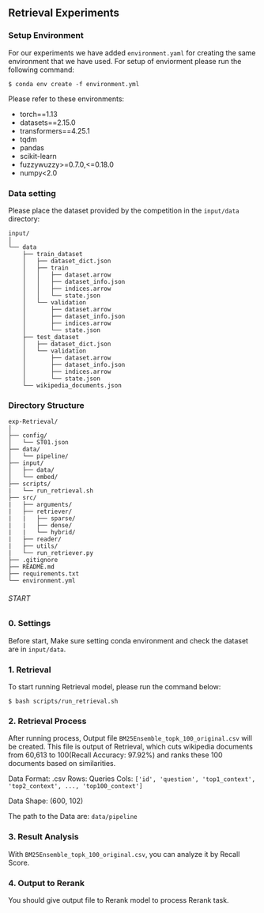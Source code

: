 ## Retrieval Experiments


### Setup Environment
For our experiments we have added `environment.yaml` for creating the same environment that we have used. For setup of enviorment please run the following command:

```console
$ conda env create -f environment.yml
```

Please refer to these environments:
- torch==1.13
- datasets==2.15.0
- transformers==4.25.1
- tqdm
- pandas
- scikit-learn
- fuzzywuzzy>=0.7.0,<=0.18.0
- numpy<2.0


### Data setting

Please place the dataset provided by the competition in the `input/data` directory:

```
input/
│
└── data
    ├── train_dataset
    │   ├── dataset_dict.json
    │   ├── train
    │   │   ├── dataset.arrow
    │   │   ├── dataset_info.json
    │   │   ├── indices.arrow
    │   │   └── state.json
    │   └── validation
    │       ├── dataset.arrow
    │       ├── dataset_info.json
    │       ├── indices.arrow
    │       └── state.json
    ├── test_dataset
    │   ├── dataset_dict.json
    │   └── validation
    │       ├── dataset.arrow
    │       ├── dataset_info.json
    │       ├── indices.arrow
    │       └── state.json
    └── wikipedia_documents.json
```


### Directory Structure

```
exp-Retrieval/
│
├── config/
│   └── ST01.json
├── data/
│   └── pipeline/
├── input/
│   ├── data/
│   └── embed/
├── scripts/
|   └── run_retrieval.sh
├── src/
|   ├── arguments/
|   ├── retriever/
|   |   ├── sparse/
|   |   ├── dense/
|   |   └── hybrid/
|   ├── reader/
|   ├── utils/
|   └── run_retriever.py
├── .gitignore
├── README.md
├── requirements.txt
└── environment.yml
```



###### START ######

### 0. Settings
Before start, Make sure setting conda environment and check the dataset are in `input/data`.


### 1. Retrieval
To start running Retrieval model, please run the command below:

```console
$ bash scripts/run_retrieval.sh
```


### 2. Retrieval Process
After running process, Output file `BM25Ensemble_topk_100_original.csv` will be created. This file is output of Retrieval, which cuts wikipedia documents from 60,613 to 100(Recall Accuracy: 97.92%) and ranks these 100 documents based on similarities.

Data Format: .csv
    Rows: Queries
    Cols: `['id', 'question', 'top1_context', 'top2_context', ..., 'top100_context']`

Data Shape: (600, 102)

The path to the Data are: `data/pipeline`


### 3. Result Analysis
With `BM25Ensemble_topk_100_original.csv`, you can analyze it by Recall Score.


### 4. Output to Rerank
You should give output file to Rerank model to process Rerank task.


